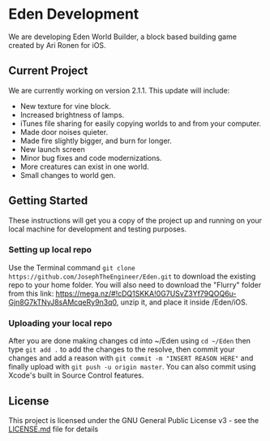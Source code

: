# Eden Development
We are developing Eden World Builder, a block based building game created by Ari Ronen for iOS.

## Current Project
We are currently working on version 2.1.1. This update will include:
* New texture for vine block.
* Increased brightness of lamps.
* iTunes file sharing for easily copying worlds to and from your computer.
* Made door noises quieter.
* Made fire slightly bigger, and burn for longer.
* New launch screen
* Minor bug fixes and code modernizations.
* More creatures can exist in one world.
* Small changes to world gen. 

## Getting Started

These instructions will get you a copy of the project up and running on your local machine for development and testing purposes.

### Setting up local repo

Use the Terminal command `git clone https://github.com/JosephTheEngineer/Eden.git` to download the existing repo to your home folder. You will also need to download the "Flurry" folder from this link: https://mega.nz/#!cDQ1SKKA!0G7USvZ3Yf79QOQ6u-Gjn8G7kTNyJ8sAMcqeRy9n3q0, unzip it, and place it inside /Eden/iOS.

### Uploading your local repo

After you are done making changes cd into ~/Eden using `cd ~/Eden` then type `git add .` to add the changes to the resolve, then commit your changes and add a reason with `git commit -m "INSERT REASON HERE"` and finally upload with `git push -u origin master`. You can also commit using Xcode's built in Source Control features.

## License

This project is licensed under the GNU General Public License v3 - see the [LICENSE.md](LICENSE.md) file for details
